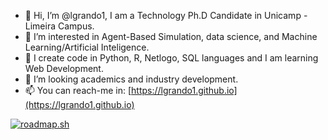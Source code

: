 - 👋 Hi, I’m @lgrando1, I am a Technology Ph.D Candidate in Unicamp - Limeira Campus.
- 👀 I’m interested in Agent-Based Simulation, data science, and Machine Learning/Artificial Inteligence.
- 🌱 I create code in Python, R, Netlogo, SQL languages and I am learning Web Development. 
- 💞️ I’m looking academics and industry development.
- 📫 You can reach-me in: [https://lgrando1.github.io](https://lgrando1.github.io)

<!---
lgrando1/lgrando1 is a ✨ special ✨ repository because its `README.md` (this file) appears on your GitHub profile.
You can click the Preview link to take a look at your changes.
--->


[![roadmap.sh](https://api.roadmap.sh/v1-badge/tall/6519dc4339da8117e2f16b78?variant=dark)](https://roadmap.sh)
